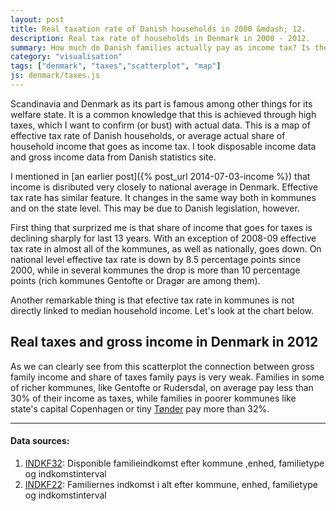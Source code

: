 ```yaml
---
layout: post
title: Real taxation rate of Danish households in 2000 &mdash; 12.
description: Real tax rate of households in Denmark in 2000 - 2012.
summary: How much do Danish families actually pay as income tax? Is the tax rate different in different parts of the country?
category: "visualisation"
tags: ["denmark", "taxes","scatterplot", "map"]
js: denmark/taxes.js
---
```


Scandinavia and Denmark as its part is famous among other things for its welfare state. It is a common knowledge that this is achieved through high taxes, which I want to confirm (or bust) with actual data. This is a map of effective tax rate of Danish households, or average actual share of household income that goes as income tax. I took disposable income data and gross income data from Danish statistics site.

<div id='taxes'></div>

I mentioned in [an earlier post]({% post_url 2014-07-03-income %}) that income is disributed very closely to national average in Denmark. Effective tax rate has similar feature. It changes in the same way both in kommunes and on the state level. This may be due to Danish legislation, however.

First thing that surprized me is that share of income that goes for taxes is declining sharply for last 13 years. With an exception of 2008-09 effective tax rate in almost all of the kommunes, as well as nationally, goes down. On national level effective tax rate is down by 8.5 percentage points since 2000, while in several kommunes the drop is more than 10 percentage points (rich kommunes Gentofte or Dragør are among them).

Another remarkable thing is that efective tax rate in kommunes is not directly linked to median household income. Let's look at the chart below.

<div id="scatter">
	<h2>Real taxes and gross income in Denmark in 2012</h2>
</div>

As we can clearly see from this scatterplot the connection between gross family income and share of taxes family pays is very weak. Families in some of richer kommunes, like Gentofte or Rudersdal, on average pay less than 30% of their income as taxes, while families in poorer kommunes like state's capital Copenhagen or tiny [Tønder](http://en.wikipedia.org/wiki/Tønder_Municipality) pay more than 32%.

-----

<div id="sources">
<h4>Data sources:</h4>
<ol>
	<li><a href="www.statistikbanken.dk/INDKF32">INDKF32</a>: Disponible familieindkomst efter kommune ,enhed, familietype og indkomstinterval</li>
	<li><a href="www.statistikbanken.dk/INDKF22">INDKF22</a>: Familiernes indkomst i alt efter kommune, enhed, familietype og indkomstinterval</li>
</ol>
</div>

